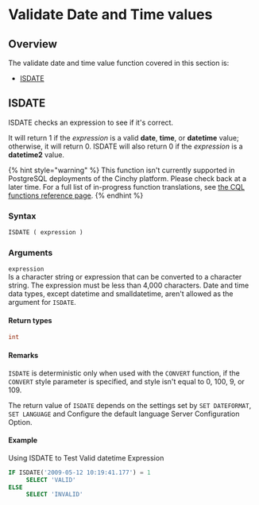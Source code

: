 # Validate Date and Time values

## Overview

The validate date and time value function covered in this section is:

* [​ISDATE](validate-date-and-time-values.md#isdate-transact-sql)​

## ISDATE <a href="#isdate-transact-sql" id="isdate-transact-sql"></a>

ISDATE checks an expression to see if it's correct.

It will return 1 if the _expression_ is a valid **date**, **time**, or **datetime** value; otherwise, it will return 0. ISDATE will also return 0 if the _expression_ is a **datetime2** value.

{% hint style="warning" %}
This function isn't currently supported in PostgreSQL deployments of the Cinchy platform. Please check back at a later time. For a full list of in-progress function translations, see [the CQL functions reference page](broken-reference).
{% endhint %}

### Syntax

```sql
ISDATE ( expression )
```

### Arguments

`expression`\
Is a character string or expression that can be converted to a character string. The expression must be less than 4,000 characters. Date and time data types, except datetime and smalldatetime, aren't allowed as the argument for `ISDATE`.

#### Return types

```sql
int
```

#### Remarks

`ISDATE` is deterministic only when used with the `CONVERT` function, if the `CONVERT` style parameter is specified, and style isn't equal to 0, 100, 9, or 109.

The return value of `ISDATE` depends on the settings set by `SET DATEFORMAT`, `SET LANGUAGE` and Configure the default language Server Configuration Option.

#### Example

Using ISDATE to Test Valid datetime Expression

```sql
IF ISDATE('2009-05-12 10:19:41.177') = 1
     SELECT 'VALID'
ELSE
     SELECT 'INVALID'
```
